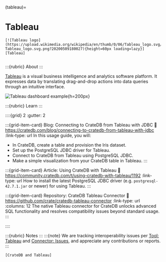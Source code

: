 (tableau)=
# Tableau

```{div} .float-right
[![Tableau logo](https://upload.wikimedia.org/wikipedia/en/thumb/0/06/Tableau_logo.svg/500px-Tableau_logo.svg.png?20200509180027){height=60px loading=lazy}][Tableau]
```
```{div} .clearfix
```


:::{rubric} About
:::

[Tableau] is a visual business intelligence and analytics software platform. It expresses
data by translating drag-and-drop actions into data queries through an intuitive interface.

![Tableau dashboard example](https://cratedb.com/hs-fs/hubfs/08-index.png?width=1536&name=08-index.png){h=200px}


:::{rubric} Learn
:::

::::{grid} 2
:gutter: 2

:::{grid-item-card} Blog: Connecting to CrateDB from Tableau with JDBC
:link: https://cratedb.com/blog/connecting-to-cratedb-from-tableau-with-jdbc
:link-type: url
In this usage guide, you will:
- In CrateDB, create a table and provision the Iris dataset.
- Set up the PostgreSQL JDBC driver for Tableau.
- Connect to CrateDB from Tableau using PostgreSQL JDBC.
- Make a simple visualization from your CrateDB table in Tableau.
:::

:::{grid-item-card} Article: Using CrateDB with Tableau
:link: https://community.cratedb.com/t/using-cratedb-with-tableau/1192
:link-type: url
How to install the latest PostgreSQL JDBC driver (e.g.
`postgresql-42.7.1.jar` or newer) for using Tableau.
:::

:::{grid-item-card} Repository: CrateDB Tableau Connector
:link: https://github.com/crate/cratedb-tableau-connector
:link-type: url
:columns: 12
The native Tableau connector for CrateDB unlocks advanced SQL functionality
and resolves compatibility issues beyond standard usage.
:::

::::

:::{rubric} Notes
:::
:::{note}
We are tracking interoperability issues per [Tool: Tableau] and
[Connector: Issues], and appreciate any contributions or reports.
:::


```{seealso}
[CrateDB and Tableau]
```

[Connector: Issues]: https://github.com/crate/cratedb-tableau-connector/issues
[CrateDB and Tableau]: https://cratedb.com/integrations/cratedb-and-tableau
[Tableau]: https://www.tableau.com/
[Tool: Tableau]: https://github.com/crate/crate/labels/tool%3A%20Tableau
